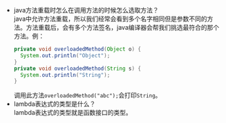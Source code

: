 - java方法重载时怎么在调用方法的时候怎么选取方法？  
  java中允许方法重载，所以我们经常会看到多个名字相同但是参数不同的方法。方法重载后，会有多个方法签名，java编译器会帮我们挑选最符合的那个方法。例：
  ```java
  private void overloadedMethod(Object o) {
    System.out.println("Object");
  }
  private void overloadedMethod(String s) {
    System.out.println("String");
  }
  ```
  调用此方法`overloadedMethod("abc");`会打印`String`。
- lambda表达式的类型是什么？  
  lambda表达式的类型就是函数接口的类型。
